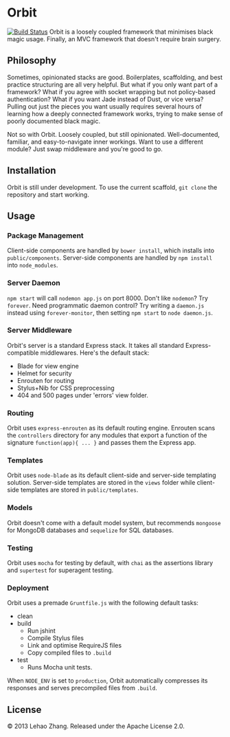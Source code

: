 # Orbit
[![Build Status](https://travis-ci.org/The2ndOne3/orbit.png?branch=master)](https://travis-ci.org/The2ndOne3/orbit)
Orbit is a loosely coupled framework that minimises black magic usage. Finally, an MVC framework that doesn't require brain surgery.

## Philosophy
Sometimes, opinionated stacks are good. Boilerplates, scaffolding, and best practice structuring are all very helpful. But what if you only want part of a framework? What if you agree with socket wrapping but not policy-based authentication? What if you want Jade instead of Dust, or vice versa? Pulling out just the pieces you want usually requires several hours of learning how a deeply connected framework works, trying to make sense of poorly documented black magic.

Not so with Orbit. Loosely coupled, but still opinionated. Well-documented, familiar, and easy-to-navigate inner workings. Want to use a different module? Just swap middleware and you're good to go.

## Installation
Orbit is still under development. To use the current scaffold, `git clone` the repository and start working.

## Usage
### Package Management
Client-side components are handled by `bower install`, which installs into `public/components`. Server-side components are handled by `npm install` into `node_modules`.

### Server Daemon
`npm start` will call `nodemon app.js` on port 8000. Don't like `nodemon`? Try `forever`. Need programmatic daemon control? Try writing a `daemon.js` instead using `forever-monitor`, then setting `npm start` to `node daemon.js`.

### Server Middleware
Orbit's server is a standard Express stack. It takes all standard Express-compatible middlewares. Here's the default stack:
* Blade for view engine
* Helmet for security
* Enrouten for routing
* Stylus+Nib for CSS preprocessing
* 404 and 500 pages under 'errors' view folder.

### Routing
Orbit uses `express-enrouten` as its default routing engine. Enrouten scans the `controllers` directory for any modules that export a function of the signature `function(app){ ... }` and passes them the Express app.

### Templates
Orbit uses `node-blade` as its default client-side and server-side templating solution. Server-side templates are stored in the `views` folder while client-side templates are stored in `public/templates`.

### Models
Orbit doesn't come with a default model system, but recommends `mongoose` for MongoDB databases and `sequelize` for SQL databases.

### Testing
Orbit uses `mocha` for testing by default, with `chai` as the assertions library and `supertest` for superagent testing.

### Deployment
Orbit uses a premade `Gruntfile.js` with the following default tasks:
* clean
* build
  * Run jshint
  * Compile Stylus files
  * Link and optimise RequireJS files
  * Copy compiled files to `.build`
* test
  * Runs Mocha unit tests.

When `NODE_ENV` is set to `production`, Orbit automatically compresses its responses and serves precompiled files from `.build`.

## License
&copy; 2013 Lehao Zhang.
Released under the Apache License 2.0.
